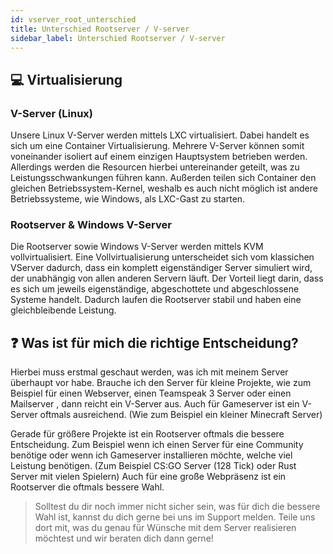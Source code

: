```yaml
---
id: vserver_root_unterschied
title: Unterschied Rootserver / V-server
sidebar_label: Unterschied Rootserver / V-server
---
```


## 💻 Virtualisierung
### V-Server (Linux)
Unsere Linux V-Server werden mittels LXC virtualisiert.
Dabei handelt es sich um eine Container Virtualisierung.
Mehrere V-Server können somit voneinander isoliert auf einem einzigen Hauptsystem betrieben werden.
Allerdings werden die Resourcen hierbei untereinander geteilt, was zu Leistungsschwankungen führen kann.
Außerden teilen sich Container den gleichen Betriebssystem-Kernel,
weshalb es auch nicht möglich ist andere Betriebssysteme, wie Windows, als LXC-Gast zu starten. 

### Rootserver & Windows V-Server
Die Rootserver sowie Windows V-Server werden mittels KVM vollvirtualisiert.
Eine Vollvirtualisierung unterscheidet sich vom klassichen VServer dadurch, 
dass ein komplett eigenständiger Server simuliert wird, der unabhängig von allen anderen Servern läuft.
Der  Vorteil liegt darin, dass es sich um jeweils eigenständige, abgeschottete  und abgeschlossene Systeme handelt. 
Dadurch laufen die Rootserver stabil und haben eine gleichbleibende Leistung.

## ❓ Was ist für mich die richtige Entscheidung?
Hierbei muss erstmal geschaut werden, was ich mit meinem Server überhaupt vor habe.
Brauche ich den Server für kleine Projekte, wie zum Beispiel für einen Webserver, einen Teamspeak 3 Server oder einen Mailserver , dann reicht ein V-Server aus.
Auch für  Gameserver ist ein V-Server oftmals ausreichend. (Wie zum Beispiel ein kleiner Minecraft Server)

Gerade für größere Projekte ist ein Rootserver oftmals die bessere Entscheidung.
Zum Beispiel wenn ich einen Server für eine Community benötige oder wenn ich Gameserver installieren möchte, welche viel Leistung benötigen.
(Zum Beispiel CS:GO Server (128 Tick) oder Rust Server mit vielen Spielern)
Auch für eine große Webpräsenz ist ein Rootserver die oftmals bessere Wahl.

> Solltest du dir noch immer nicht sicher sein, was für dich die bessere Wahl ist, kannst du dich gerne bei uns im Support melden.
> Teile uns dort mit, was du genau für Wünsche mit dem Server realisieren möchtest und wir beraten dich dann gerne! 


